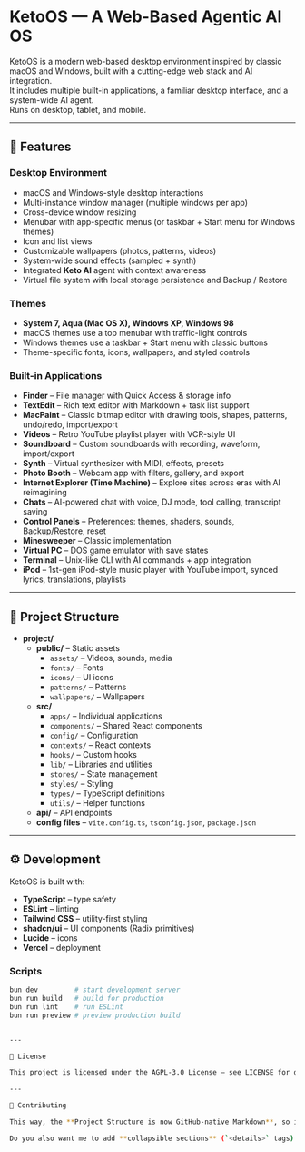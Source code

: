 # KetoOS — A Web-Based Agentic AI OS

KetoOS is a modern web-based desktop environment inspired by classic macOS and Windows, built with a cutting-edge web stack and AI integration.  
It includes multiple built-in applications, a familiar desktop interface, and a system-wide AI agent.  
Runs on desktop, tablet, and mobile.

---

## 🚀 Features

### Desktop Environment
- macOS and Windows-style desktop interactions  
- Multi-instance window manager (multiple windows per app)  
- Cross-device window resizing  
- Menubar with app-specific menus (or taskbar + Start menu for Windows themes)  
- Icon and list views  
- Customizable wallpapers (photos, patterns, videos)  
- System-wide sound effects (sampled + synth)  
- Integrated **Keto AI** agent with context awareness  
- Virtual file system with local storage persistence and Backup / Restore  

### Themes
- **System 7, Aqua (Mac OS X), Windows XP, Windows 98**  
- macOS themes use a top menubar with traffic-light controls  
- Windows themes use a taskbar + Start menu with classic buttons  
- Theme-specific fonts, icons, wallpapers, and styled controls  

### Built-in Applications
- **Finder** – File manager with Quick Access & storage info  
- **TextEdit** – Rich text editor with Markdown + task list support  
- **MacPaint** – Classic bitmap editor with drawing tools, shapes, patterns, undo/redo, import/export  
- **Videos** – Retro YouTube playlist player with VCR-style UI  
- **Soundboard** – Custom soundboards with recording, waveform, import/export  
- **Synth** – Virtual synthesizer with MIDI, effects, presets  
- **Photo Booth** – Webcam app with filters, gallery, and export  
- **Internet Explorer (Time Machine)** – Explore sites across eras with AI reimagining  
- **Chats** – AI-powered chat with voice, DJ mode, tool calling, transcript saving  
- **Control Panels** – Preferences: themes, shaders, sounds, Backup/Restore, reset  
- **Minesweeper** – Classic implementation  
- **Virtual PC** – DOS game emulator with save states  
- **Terminal** – Unix-like CLI with AI commands + app integration  
- **iPod** – 1st-gen iPod-style music player with YouTube import, synced lyrics, translations, playlists  

---

## 📂 Project Structure

- **project/**
  - **public/** – Static assets  
    - `assets/` – Videos, sounds, media  
    - `fonts/` – Fonts  
    - `icons/` – UI icons  
    - `patterns/` – Patterns  
    - `wallpapers/` – Wallpapers  
  - **src/**  
    - `apps/` – Individual applications  
    - `components/` – Shared React components  
    - `config/` – Configuration  
    - `contexts/` – React contexts  
    - `hooks/` – Custom hooks  
    - `lib/` – Libraries and utilities  
    - `stores/` – State management  
    - `styles/` – Styling  
    - `types/` – TypeScript definitions  
    - `utils/` – Helper functions  
  - **api/** – API endpoints  
  - **config files** – `vite.config.ts`, `tsconfig.json`, `package.json`

---

## ⚙️ Development

KetoOS is built with:  
- **TypeScript** – type safety  
- **ESLint** – linting  
- **Tailwind CSS** – utility-first styling  
- **shadcn/ui** – UI components (Radix primitives)  
- **Lucide** – icons  
- **Vercel** – deployment  

### Scripts
```bash
bun dev         # start development server
bun run build   # build for production
bun run lint    # run ESLint
bun run preview # preview production build


---

📜 License

This project is licensed under the AGPL-3.0 License – see LICENSE for details.

---

🤝 Contributing

This way, the **Project Structure is now GitHub-native Markdown**, so it renders as a collapsible tree-style list instead of a plain code block.  

Do you also want me to add **collapsible sections** (`<details>` tags) so people can expand/collapse each part of the project tree? That’s a common trick in polished GitHub READMEs.



